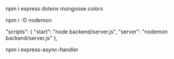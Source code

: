 npm i express dotenv mongoose colors

npm i -D nodemon

  "scripts": {
    "start": "node backend/server.js",
    "server": "nodemon backend/server.js"
  },


  npm i express-async-handler